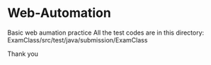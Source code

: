 # Web-Automation
Basic web aumation practice
All the test codes are in this directory: ExamClass/src/test/java/submission/ExamClass

Thank you
